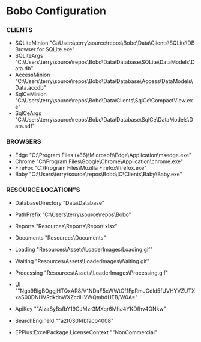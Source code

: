 # Bobo Configuration

### CLIENTS  
- SQLiteMinion  "C:\Users\terry\source\repos\Bobo\Data\Clients\SQLite\DB Browser for SQLite.exe"
- SQLiteArgs  "C:\Users\terry\source\repos\Bobo\Data\Database\SQLite\DataModels\Data.db"
- AccessMinion  "C:\Users\terry\source\repos\Bobo\Data\Database\Access\DataModels\Data.accdb"
- SqlCeMinion  "C:\Users\terry\source\repos\Bobo\Data\Clients\SqlCe\CompactView.exe"
- SqlCeArgs  "C:\Users\terry\source\repos\Bobo\Data\Database\SqlCe\DataModels\Data.sdf"

### BROWSERS  
- Edge  "C:\Program Files (x86)\Microsoft\Edge\Application\msedge.exe"
- Chrome  "C:\Program Files\Google\Chrome\Application\chrome.exe"
- FireFox  "C:\Program Files\Mozilla Firefox\firefox.exe"
- Baby  "C:\Users\terry\source\repos\Bobo\IO\Clients\Baby\Baby.exe"

### RESOURCE LOCATION"S 
- DatabaseDirectory  "Data\Database\"
- PathPrefix  "C:\Users\terry\source\repos\Bobo\"
- Reports  "Resources\Reports\Report.xlsx"
- Documents  "Resources\Documents\"
- Loading  "Resources\Assets\LoaderImages\Loading.gif"
- Waiting  "Resources\Assets\LoaderImages\Waiting.gif"
- Processing  "Resources\Assets\LoaderImages\Processing.gif"


- UI  ""Ngo9BigBOggjHTQxAR8/V1NDaF5cWWtCf1FpRmJGdld5fUVHYVZUTXxaS00DNHVRdkdnWXZcdHVWQmhdUEB/W0A="
- ApiKey  ""AIzaSyBsfbY19GJMzr3MXqr6MhJ4YKDfhv4QNkw"
- SearchEngineId  ""a2f030f4bfacb4008"
- EPPlus:ExcelPackage.LicenseContext  ""NonCommercial"


```